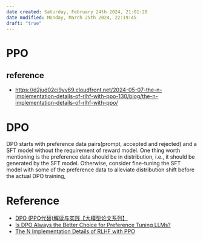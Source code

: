 ```yaml
---
date created: Saturday, February 24th 2024, 21:01:28
date modified: Monday, March 25th 2024, 22:19:45
draft: "true"
---
```



# PPO

## reference

- https://d2jud02ci9yv69.cloudfront.net/2024-05-07-the-n-implementation-details-of-rlhf-with-ppo-130/blog/the-n-implementation-details-of-rlhf-with-ppo/



# DPO

DPO starts with preference data pairs(prompt, accepted and rejected) and a SFT model without the requirement of reward model. One thing worth mentioning is the preference data should be in distribution, i.e., it should be generated by the SFT model. Otherwise, consider fine-tuning the SFT model with some of the preference data to alleviate distribution shift before the actual DPO training,

# Reference

- [DPO (PPO代替)解读与实践【大模型论文系列】](https://zhuanlan.zhihu.com/p/655421669)
- [Is DPO Always the Better Choice for Preference Tuning LLMs?](https://deci.ai/blog/dpo-preference-tuning-llms/)
- [The N Implementation Details of RLHF with PPO](https://d2jud02ci9yv69.cloudfront.net/2024-05-07-the-n-implementation-details-of-rlhf-with-ppo-130/blog/the-n-implementation-details-of-rlhf-with-ppo/)